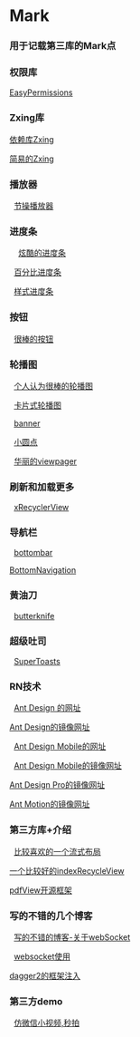 # Mark
### 用于记载第三库的Mark点
### 权限库

   [EasyPermissions](https://github.com/googlesamples/easypermissions)

### Zxing库
   [依赖库Zxing](https://github.com/yipianfengye/android-zxingLibrary)

   [简易的Zxing](https://github.com/mylhyl/Android-Zxing)

### 播放器
   
   [节操播放器](https://github.com/lipangit/JiaoZiVideoPlayer)
   
### 进度条
  
   [炫酷的进度条](https://github.com/Devlight/ArcProgressStackView)
   
   [百分比进度条](https://github.com/lzyzsd/CircleProgress)
   
   [样式进度条](https://github.com/pnikosis/materialish-progress)
  
### 按钮
   
   [很棒的按钮](https://github.com/ChadCSong/ShineButton)

### 轮播图

   [个人认为很棒的轮播图](https://github.com/Jude95/RollViewPager)
   
   [卡片式轮播图](https://github.com/rubensousa/ViewPagerCards)
   
   [banner](https://github.com/youth5201314/banner)
   
   [小圆点](https://github.com/romandanylyk/PageIndicatorView)
   
   [华丽的viewpager](https://github.com/Devlight/InfiniteCycleViewPager)
   
### 刷新和加载更多

   [xRecyclerView](https://github.com/XRecyclerView/XRecyclerView)
   
### 导航栏

   [bottombar](https://github.com/roughike/BottomBar)
   
   [BottomNavigation](https://github.com/Ashok-Varma/BottomNavigation)
   
### 黄油刀

   [butterknife](https://github.com/JakeWharton/butterknife)
   
### 超级吐司

   [SuperToasts](https://github.com/JohnPersano/SuperToasts)

### RN技术

   [Ant Design 的网址](https://ant.design/index-cn)
   
   [Ant Design的镜像网址](http://ant-design.gitee.io)
   
   [Ant Design Mobile的网址](https://mobile.ant.design/)
   
   [Ant Design Mobile的镜像网址](http://antd-mobile.gitee.io)
   
   [Ant Design Pro的镜像网址](http://ant-design-pro.gitee.io)
   
   [Ant Motion的镜像网址](http://ant-motion.gitee.io)

### 第三方库+介绍
   [比较喜欢的一个流式布局](https://github.com/hongyangAndroid/FlowLayout)

   [一个比较好的indexRecycleView](https://github.com/YoKeyword/IndexableRecyclerView)

   [pdfView开源框架](https://github.com/JoanZapata/android-pdfview)
   
### 写的不错的几个博客
   
   [写的不错的博客-关于webSocket](https://www.cnblogs.com/wlfcolin/p/5193583.html)
  
   [websocket使用](https://github.com/TooTallNate/Java-WebSocket)
   
   [dagger2的框架注入](https://www.jianshu.com/p/47c7306b2994)
   
### 第三方demo
   [仿微信小视频,秒拍](https://github.com/motianhuo/VCameraDemo)
